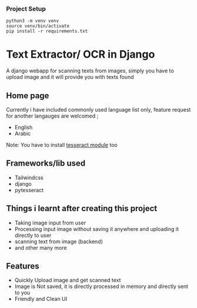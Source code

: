 ### Project Setup
```
python3 -m venv venv
source venv/bin/activate
pip install -r requirements.txt
```

# Text Extractor/ OCR in Django
A django webapp for scanning texts from images, simply you have to upload image and it will provide you with texts found



## Home page

Currently i have included commonly used language list only, feature request for another langauges are welcomed ;
- English
- Arabic


Note: You have to install [tesseract module](https://github.com/UB-Mannheim/tesseract/wiki) too

## Frameworks/lib used
- Tailwindcss
- django
- pytesseract

## Things i learnt after creating this project

- Taking image input from user 
- Processing input image without saving it anywhere and uploading it directly to user
- scanning text from image (backend)
- and other many more


## Features
- Quickly Upload image and get scanned text 
- Image is Not saved, it is directly processed in memory and directly sent to you
- Friendly and Clean UI



